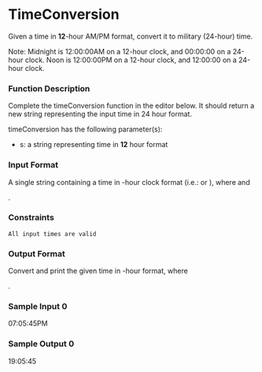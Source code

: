 # TimeConversion

Given a time in **12**-hour AM/PM format, convert it to military (24-hour) time.

Note: Midnight is 12:00:00AM on a 12-hour clock, and 00:00:00 on a 24-hour clock. Noon is 12:00:00PM on a 12-hour clock, and 12:00:00 on a 24-hour clock.

### Function Description

Complete the timeConversion function in the editor below. It should return a new string representing the input time in 24 hour format.

timeConversion has the following parameter(s):

- s: a string representing time in **12** hour format

### Input Format

A single string
containing a time in -hour clock format (i.e.: or ), where and

.

### Constraints

    All input times are valid

### Output Format

Convert and print the given time in
-hour format, where

.

### Sample Input 0

07:05:45PM

### Sample Output 0

19:05:45

